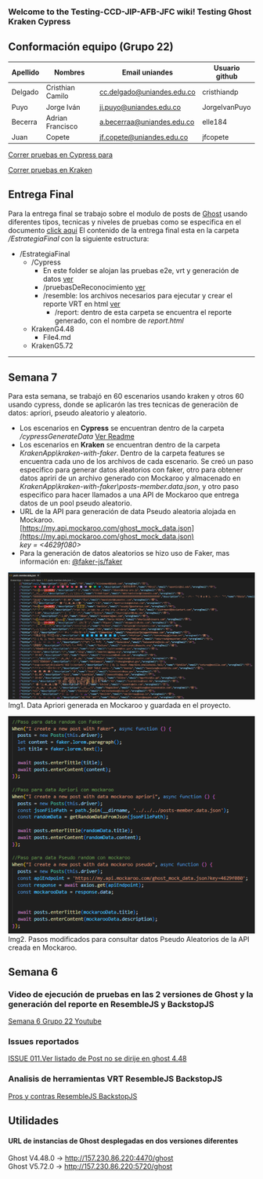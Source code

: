 ### Welcome to the Testing-CCD-JIP-AFB-JFC wiki! Testing Ghost Kraken Cypress

## Conformación equipo (Grupo 22)

| Apellido | Nombres          | Email uniandes             | Usuario github |
| -------- | ---------------- | -------------------------- | -------------- |
| Delgado  | Cristhian Camilo | cc.delgado@uniandes.edu.co | cristhiandp    |
| Puyo     | Jorge Iván       | ji.puyo@uniandes.edu.co    | JorgeIvanPuyo  |
| Becerra  | Adrian Francisco | a.becerraa@uniandes.edu.co | elle184        |
| Juan     | Copete           | jf.copete@uniandes.edu.co  | jfcopete       |

[Correr pruebas en Cypress para](Cypress/Readme.md)

[Correr pruebas en Kraken](Kraken/Readme.md)

## Entrega Final

Para la entrega final se trabajo sobre el modulo de posts de [Ghost](https://ghost.org/) usando diferentes tipos, tecnicas y niveles de pruebas como se especifica en el documento [click aqui]() El contenido de la entrega final esta en la carpeta _/EstrategiaFinal_ con la siguiente estructura:

- /EstrategiaFinal
  - /Cypress
    - En este folder se alojan las pruebas e2e, vrt y generación de datos [ver](EstrategiaFinal/Cypress/Readme.md)
    - /pruebasDeReconocimiento [ver](EstrategiaFinal/Cypress/pruebasDeReconocimiento/Readme.md)
    - /resemble: los archivos necesarios para ejecutar y crear el reporte VRT en html [ver](EstrategiaFinal/Cypress/resembleCypress/Readme.md)
      - /report: dentro de esta carpeta se encuentra el reporte generado, con el nombre de _report.html_
  - KrakenG4.48
    - File4.md
  - KrakenG5.72

---

## Semana 7

Para esta semana, se trabajó en 60 escenarios usando kraken y otros 60 usando cypress, donde se aplicarón las tres tecnicas de generaciòn de datos: apriori, pseudo aleatorio y aleatorio.

- Los escenarios en **Cypress** se encuentran dentro de la carpeta _/cypressGenerateData_ [Ver Readme](cypressGenerateData/Readme.md)
- Los escenarios en **Kraken** se encuentran dentro de la carpeta _KrakenApp\kraken-with-faker_. Dentro de la carpeta features se encuentra cada uno de los archivos de cada escenario. Se creó un paso especifico para generar datos aleatorios con faker, otro para obtener datos apriri de un archivo generado con Mockaroo y almacenado en _KrakenApp\kraken-with-faker\posts-member.data.json_, y otro paso especifico para hacer llamados a una API de Mockaroo que entrega datos de un pool pseudo aleatorio.
- URL de la API para generación de data Pseudo aleatoria alojada en Mockaroo.  
  [https://my.api.mockaroo.com/ghost_mock_data.json](https://my.api.mockaroo.com/ghost_mock_data.json)  
  _key = <4629f080>_
- Para la generación de datos aleatorios se hizo uso de Faker, mas información en: [@faker-js/faker](https://www.npmjs.com/package/@faker-js/faker)

![dataapriori](https://github.com/JorgeIvanPuyo/Testing-CCD-JIP-AFB-JFC/blob/main/public/imgJsonAprioriMokcaroo.png)  
Img1. Data Apriori generada en Mockaroo y guardada en el proyecto.

![PasosDatoPseudo](https://github.com/JorgeIvanPuyo/Testing-CCD-JIP-AFB-JFC/blob/main/public/PasosModificadosDataRandom.png)  
Img2. Pasos modificados para consultar datos Pseudo Aleatorios de la API creada en Mockaroo.

## Semana 6

### Video de ejecución de pruebas en las 2 versiones de Ghost y la generación del reporte en ResembleJS y BackstopJS

[Semana 6 Grupo 22 Youtube](https://www.youtube.com/watch?v=AaU9bdKaAjY)

### Issues reportados

[ISSUE 011.Ver listado de Post no se dirije en ghost 4.48 ](https://github.com/JorgeIvanPuyo/Testing-CCD-JIP-AFB-JFC/issues/40#issue-2001223754)

### Analisis de herramientas VRT ResembleJS BackstopJS

[Pros y contras ResembleJS BackstopJS](https://github.com/JorgeIvanPuyo/Testing-CCD-JIP-AFB-JFC/wiki/Analisis-de-herramientas-VRT-ResembleJS-BackstopJS)

## Utilidades

#### URL de instancias de Ghost desplegadas en dos versiones diferentes

Ghost V4.48.0 -> http://157.230.86.220:4470/ghost  
Ghost V5.72.0 -> http://157.230.86.220:5720/ghost

